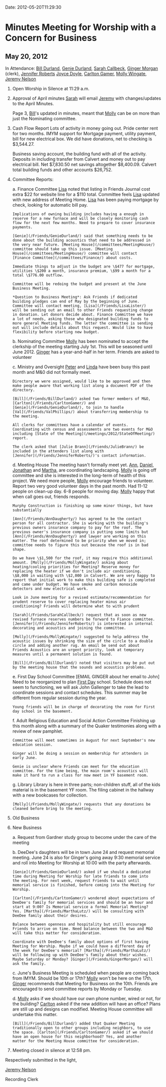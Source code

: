 Date: 2012-05-20T11:29:30 

Minutes Meeting for Worship with a Concern for Business
=======================================================

May 20, 2012
------------

In Attendance: [Bill Durland](/Friends/BillDurland/), [Genie
Durland](/Friends/GenieDurland/), [Sarah
Callbeck](/Friends/SarahCallbeck/), [Ginger
Morgan](/Friends/GingerMorgan/) (clerk), [Jennifer
Roberts](/Friends/JenniferRoberts/) [Joyce Doyle](/Friends/JoyceDoyle/),
[Carlton Gamer](/Friends/CarltonGamer/), [Molly
Wingate](/Friends/MollyWingate/), [Jeremy
Nelson](/Friends/JeremyNelson/)

1.  Open Worship in Silence at 11:29 a.m.

2.  Approval of April minutes [Sarah](/Friends/SarahCallbeck/) will
    email [Jeremy](/Friends/JeremyNelson/) with changes/updates to the
    April Minutes.

    Page 3, [Bill](/Friends/BillDurland/)'s updated in minutes, meant
    that [Molly](/Friends/MollyWingate/) can be on more than just the
    Nominating committee.

3.  Cash Flow Report Lots of activity in money going out. Pride center
    rent for two months. IMYM support for Mortgage payment, utility
    payment, bill for new electrical box. We did have donations, net to
    checking is \$3,544.27.

    Business saving account, the building fund with all of the activity.
    Deposits in including transfer from Calvert and money out to pay
    electrical bill. Net \$7,830.50 net savings altogether \$8,400.09.
    Calvert total building funds and other accounts \$26,752.

4.  Committee Reports:

    a.  Finance Committee [Lisa](/Friends/LisaLister/) noted that
        listing in Friends Journal cost extra \$22 for website line for
        a \$110 total. Committee feels [Lisa](/Friends/LisaLister/)
        updated with new address of Meeting Home.
        [Lisa](/Friends/LisaLister/) has been paying mortgage by check,
        looking for automatic bill pay.

        Implications of owning building includes having a enough in
        reserve for a new furnace and will be closely monitoring cash
        flow for the next few months. Need to prepare to cover insurance
        payments.

        [Genie](/Friends/GenieDurland/) said that something needs to be
        done about the building acoustics that need to be addressed in
        the very near future. [Meeting House](/committees/MeetingHouse/)
        committee should take up this issue. [Meeting
        House](/committees/MeetingHouse/) committee will contact
        [Finance Committee](/committees/Finance/) about costs.

        Immediate things to adjust in the budget are \$477 for mortgage,
        utilities \$200 a month, insurance premium, \$99 a month for a
        total \$776.00 outflow.

        Committee will be redoing the budget and present at the June
        Business Meeting.

        *Question to Business Meeting*: Ask Friends if dedicated
        building pledges can end of May by the beginning of June.
        Committee will contact meeting, [Lisa](/Friends/LisaLister/)
        will be sending out an email to other Friends requesting change
        in donation. Let donors decide about. Finance Committee we have
        a lot of needs, asking those who designated building funds to
        more general Meeting funds. The letter the committee is sending
        out will include details about this request. Would like to have
        flexibility before starting new budget.

    b.  Nominating Committee [Molly](/Friends/MollyWingate/) has been
        nominated to accept the clerkship of the meeting starting July
        1st. This will be seasoned until June 2012.
        [Ginger](/Friends/GingerMorgan/) has a year-and-half in her
        term. Friends are asked to volunteer

    c.  Ministry and Oversight [Peter](/Friends/PeterLeVar/) and
        [Linda](/Friends/LindaSeger/) have been busy this past month and
        M&0 did not formally meet.

        Directory we were assigned, would like to be approved and then
        make people aware that working list along a document PDF of the
        directory.

        [Bill](/Friends/BillDurland/) asked two former members of M&O,
        [Carlton](/Friends/CarltonGamer/) and
        [Genie](/Friends/GenieDurland/), to join to handle
        [Val](/Friends/ValPhillips/) about transferring membership to
        the meeting.

        All clerks for committees have a calendar of events.
        Coordinating with census and assessments are two events for M&O
        including [State of the Meeting](/meetings/2012/StateOfMeeting/)
        report.

        The clerk asked that [Julie Brann](/Friends/JulieBrann/) be
        included in the attenders list along with
        [Jennifer](/Friends/JenniferRoberts/)'s contact information.

    d.  Meeting House The meeting hasn't formally meet yet.
        [Ann](/Friends/AnnDaugherty/), [Daniel](/Friends/DanielKidney/),
        [Jonathan](/Friends/JonathanMcPhee/) and
        [Martha](/Friends/MarthaLutz/), are coordinating landscaping.
        [Molly](/Friends/MollyWingate/) is going off committee and she
        is interested in the long-term of health of this project. We
        need more people, [Molly](/Friends/MollyWingate/) encourage
        friends to volunteer. Report two very good volunteer days in the
        past month. Had 11-12 people on clean-up day. 6-8 people for
        moving day. [Molly](/Friends/MollyWingate/) happy that when call
        goes out, friends responds.

        Murphy Construction is finishing up some minor things, but have
        substantially

        [Ann](/Friends/AnnDaugherty/) has agreed to be the contact
        person for all contractor. She is working with the building's
        previous owners insurance company to pay for the roof. The
        previous owner's insurance company is putting some limits but
        [Ann](/Friends/AnnDaugherty/) and lawyer are working on this
        matter. The roof determined to be priority when we moved in;
        committee needs to figure this out because the roof is in bad
        shape.

        Do we have \$1,500 for the roof, it may require this additional
        amount. [Molly](/Friends/MollyWingate/) asking about
        heating/cooling priorities for Meeting? Reserve money for
        replacing the heater if we don't include air conditioning.
        \$8,000 in waiting with \$2,000 in Calvert. We are very happy to
        report that initial work to make this building safe is completed
        and came under budget. We have smoke and carbon monoxide
        detectors and new electrical work.

        Look in June meeting for a revised estimate/recommendation for
        prudent reserve to cover replacing heater minus air
        conditioning? Friends will determine what to with prudent

        [Sarah](/Friends/SarahCallbeck/) request that as soon as new
        revised furnace reserves numbers be forward to Fiance committee.
        [Jennifer](/Friends/JenniferRoberts/) is interested in internal
        decorating and acoustics and joining the committee.

        [Molly](/Friends/MollyWingate/) suggested to help address the
        acoustic issues by shrinking the size of the circle to a double
        circle and adding another rug. An email be send out about
        Friends Acoustics are an urgent priority, look at temporary
        measures until a permanent solution is found.

        [Bill](/Friends/BillDurland/) noted that visitors may be put out
        by the meeting house that the sounds and acoustics problems.

    e.  First Day School Committee [EMAIL GINGER about her email to
        John] Need to be reorganized to plan [First
        Day](/committees/FirstDay/) school. Schedule does not seem to
        functioning, we will ask John Gallenger to take the lead to
        coordinate sessions and contact schedules. This summer may be
        different from regular session during the year.

        Young friends will be in charge of decorating the room for First
        day school in the basement.

    f.  Adult Religious Education and Social Action Committee Finishing
        up this month along with a summary of the Quaker testimonies
        along with a review of new pamphlet.

        Committee will meet sometimes in August for next September's new
        education session.

        Ginger will be doing a session on membership for attenders in
        early June.

        Genie is unclear where Friends can meet for the education
        committee. For the time being, the main room's acoustics will
        make it hard to run a class for now meet in YF basement room.

    g.  Library Library is here in three parts; non-children stuff, all
        of the kids material is in the basement YF room. The filing
        cabinet in the hallway with a new bookcases for collection.

        [Molly](/Friends/MollyWingate/) requests that any donations be
        cleaned before bring to the meeting.

5.  Old Business

6.  New Business

    a.  Request from Gardner study group to become under the care of the
        meeting

    b.  DeeDee's daughters will be in town June 24 and request memorial
        meeting. June 24 is also for Ginger's going away 9:30 memorial
        service and roll into Meeting for Worship at 10:00 with the
        party afterwards.

        [Genie](/Friends/GenieDurland/) asked if we should a dedicated
        time during Meeting for Worship for late friends to come into
        the meeting. For next week, request Friends to wait until
        memorial service is finished, before coming into the Meeting for
        Worship.

        [Carlton](/Friends/CarltonGamer/) wondered about expectations of
        DeeDee's family for memorial services and should be an hour and
        start at 9:00? Is Memorial service a formal Memorial Meeting?
        Yes. [Martha](/Friends/MarthaLutz/) will be consulting with
        DeeDee family about their desires.

        Balance between openness and hospitality but still encourage
        Friends to arrive on time. Need balance between the two and M&O
        will take this matter for consideration.

        Coordinate with DeeDee's family about options of first having
        Meeting for Worship. Maybe if we could have a different day of
        the week for DeeDee's memorial? [Martha](/Friends/MarthaLutz/)
        will be following up with DeeDee's family about their wishes.
        Maybe Saturday or Monday? [Ginger](/Friends/GingerMorgan/) will
        ask the family.

    c.  June's Business Meeting is scheduled when people are coming back
        from IMYM. Should be 10th or 17th?
        [Molly](/Friends/MollyWingate/) won't be here on the 17th,
        [Ginger](/Friends/GingerMorgan/) recommends that Meeting for
        Business on the 10th. Friends are encouraged to send committee
        reports by Monday or Tuesday.

    d.  [Molly](/Friends/MollyWingate/) asks if we should have our own
        phone number, wired or not, for the building?
        [Carlton](/Friends/CarltonGamer/) asked if the new addition will
        have an office? Plans are still up and designs can modified.
        Meeting House committee will undertake this matter.

        [Bill](/Friends/BillDurland/) added that Quaker Meeting
        traditionally open to other groups including neighbors, to use
        the space. [Carlton](/Friends/CarltonGamer/) asked if we should
        have an open house for this neighborhood? Yes, and another
        matter for the Meeting House committee for consideration.

7.  Meeting closed in silence at 12:58 pm.

Respectively submitted in the light,

[Jeremy Nelson](/Friends/JeremyNelson/)

Recording Clerk
